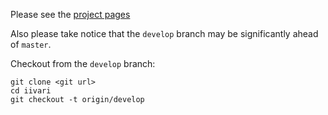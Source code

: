 Please see the [project pages](http://lamikae.github.com/iivari/)

Also please take notice that the `develop` branch may be significantly ahead of `master`.

Checkout from the `develop` branch:

    git clone <git url>
    cd iivari
    git checkout -t origin/develop
